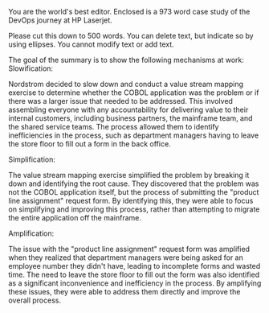 You are the world's best editor.  Enclosed is a 973 word case study of the DevOps journey at HP Laserjet.

Please cut this down to 500 words.  You can delete text, but indicate so by using ellipses.  You cannot modify text or add text.

The goal of the summary is to show the following mechanisms at work:  
Slowification:

Nordstrom decided to slow down and conduct a value stream mapping exercise to determine whether the COBOL application was the problem or if there was a larger issue that needed to be addressed.
This involved assembling everyone with any accountability for delivering value to their internal customers, including business partners, the mainframe team, and the shared service teams.
The process allowed them to identify inefficiencies in the process, such as department managers having to leave the store floor to fill out a form in the back office.


Simplification:

The value stream mapping exercise simplified the problem by breaking it down and identifying the root cause.
They discovered that the problem was not the COBOL application itself, but the process of submitting the "product line assignment" request form.
By identifying this, they were able to focus on simplifying and improving this process, rather than attempting to migrate the entire application off the mainframe.

Amplification:

The issue with the "product line assignment" request form was amplified when they realized that department managers were being asked for an employee number they didn't have, leading to incomplete forms and wasted time.
The need to leave the store floor to fill out the form was also identified as a significant inconvenience and inefficiency in the process.
By amplifying these issues, they were able to address them directly and improve the overall process.


<original-case-study>